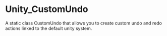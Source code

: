 # Unity_CustomUndo
A static class CustomUndo that allows you to create custom undo and redo actions linked to the default unity system. 
